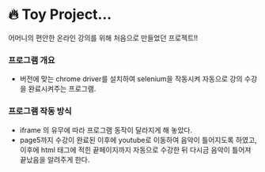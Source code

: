 # 🔥 Toy Project...

어머니의 편안한 온라인 강의를 위해 
처음으로 만들었던 프로젝트!!



### 프로그램 개요
- 버전에 맞는 chrome driver를 설치하여 selenium을 작동시켜 자동으로 강의 수강을 완료시켜주는 프로그램.

### 프로그램 작동 방식
- iframe 의 유무에 따라 프로그램 동작이 달라지게 해 놓았다.
- page5까지 수강이 완료된 이후에 youtube로 이동하여 음악이 틀어지도록 하였고, 이후에 html 태그에 적힌 끝페이지까지 자동으로 수강한 뒤 다시금 음악이 틀어져 끝났음을 알려주게 한다.
